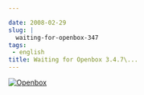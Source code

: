 ```yaml
---

date: 2008-02-29
slug: |
  waiting-for-openbox-347
tags:
 - english
title: Waiting for Openbox 3.4.7\...
---
```


[![Openbox](http://farm4.static.flickr.com/3144/2299108310_25fe307f58_d.jpg)](http://farm4.static.flickr.com/3144/2299108310_25fe307f58_b_d.jpg)
